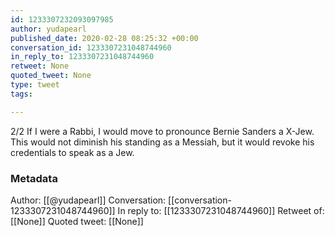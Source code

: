 ```yaml
---
id: 1233307232093097985
author: yudapearl
published_date: 2020-02-28 08:25:32 +00:00
conversation_id: 1233307231048744960
in_reply_to: 1233307231048744960
retweet: None
quoted_tweet: None
type: tweet
tags:

---
```


2/2 If I were a Rabbi, I would move to pronounce Bernie Sanders a X-Jew. This would not diminish his standing as a Messiah, but it would revoke his credentials to speak as a Jew.

### Metadata

Author: [[@yudapearl]]
Conversation: [[conversation-1233307231048744960]]
In reply to: [[1233307231048744960]]
Retweet of: [[None]]
Quoted tweet: [[None]]
